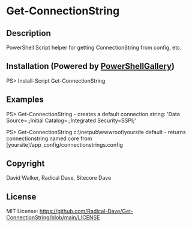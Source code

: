# Get-ConnectionString
## Description
PowerShell Script helper for getting ConnectionString from config, etc.

## Installation (Powered by [PowerShellGallery](https://powershellgallery.com/packages/Get-ConnectionString))
PS> Install-Script Get-ConnectionString

## Examples
PS> Get-ConnectionString - creates a default connection string: 'Data Source=.;Initial Catalog=.;Integrated Security=SSPI;'

PS> Get-ConnectionString c:\inetpub\wwwroot\yoursite default - returns connectionstring named core from [yoursite]/app_config/connectionstrings.config

## Copyright
David Walker, Radical Dave, Sitecore Dave

## License
MIT License: https://github.com/Radical-Dave/Get-ConnectionString/blob/main/LICENSE
